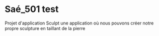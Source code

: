 # Saé_501 test
Projet d'application Sculpt une application où nous pouvons créer notre propre sculpture en taillant de la pierre 
